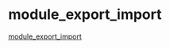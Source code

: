 # module_export_import

[module_export_import](https://www.youtube.com/watch?v=5jGUhthyjL8&list=PLgH5QX0i9K3rXq_1OgVmjaEJJ1akJQgPq&index=16)

